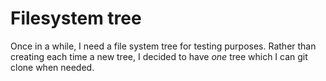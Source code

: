 # Filesystem tree

Once in a while, I need a file system tree for testing purposes.
Rather than creating each time a new tree, I decided to have *one*
tree which I can git clone when needed.
